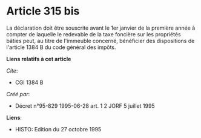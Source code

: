 # Article 315 bis

La déclaration doit être souscrite avant le 1er janvier de la première année à compter de laquelle le redevable de la taxe
foncière sur les propriétés bâties peut, au titre de l'immeuble concerné, bénéficier des dispositions de l'article 1384 B du
code général des impôts.

**Liens relatifs à cet article**

_Cite_:

  - CGI 1384 B

_Créé par_:

  - Décret n°95-829 1995-06-28 art. 1 2 JORF 5 juillet 1995

**Liens**:

  - HISTO: Edition du 27 octobre 1995
